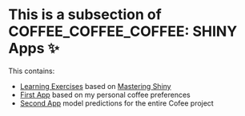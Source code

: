 # This is a subsection of COFFEE_COFFEE_COFFEE: SHINY Apps ✨

This contains:

* [Learning Exercises](https://github.com/mrpotatocode/COFFEE_COFFEE_COFFEE/tree/main/Tamatoa/Exercises) based on [Mastering Shiny](https://mastering-shiny.org/)
* [First App](https://mrpotatocode.shinyapps.io/FavouriteCoffees/) based on my personal coffee preferences
* [Second App](https://mrpotatocode.shinyapps.io/TastingNotePredictions/) model predictions for the entire Cofee project
